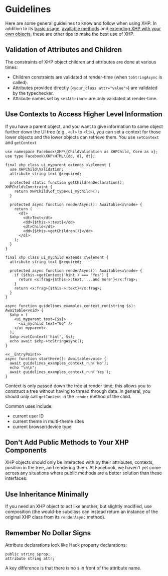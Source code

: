 # Guidelines

Here are some general guidelines to know and follow when using XHP. In addition to its [basic usage](/docs/hack/XHP/basic-usage),
[available methods](/docs/hack/XHP/methods) and [extending XHP with your own objects](/docs/hack/XHP/extending), these are other tips to make the best use of XHP.

## Validation of Attributes and Children

The constraints of XHP object children and attributes are done at various times:
* Children constraints are validated at render-time (when `toStringAsync` is called).
* Attributes provided directly (`<your_class attr="value">`) are validated by
  the typechecker.
* Attribute names set by `setAttribute` are only validated at render-time.

## Use Contexts to Access Higher Level Information

If you have a parent object, and you want to give information to some object further down the UI tree (e.g., `<ul>` to `<li>`), you
can set a context for those lower objects and the lower objects can retrieve them. You use `setContext` and `getContext`

```context.inc.hack
use namespace Facebook\XHP\{ChildValidation as XHPChild, Core as x};
use type Facebook\XHP\HTML\{dd, dl, dt};

final xhp class ui_myparent extends x\element {
  use XHPChild\Validation;
  attribute string text @required;

  protected static function getChildrenDeclaration(): XHPChild\Constraint {
    return XHPChild\of_type<ui_mychild>();
  }

  protected async function renderAsync(): Awaitable<x\node> {
    return (
      <dl>
        <dt>Text</dt>
        <dd>{$this->:text}</dd>
        <dt>Child</dt>
        <dd>{$this->getChildren()}</dd>
      </dl>
    );
  }
}

final xhp class ui_mychild extends x\element {
  attribute string text @required;

  protected async function renderAsync(): Awaitable<x\node> {
    if ($this->getContext('hint') === 'Yes') {
      return <x:frag>{$this->:text.'...and more'}</x:frag>;
    }
    return <x:frag>{$this->:text}</x:frag>;
  }
}

async function guidelines_examples_context_run(string $s): Awaitable<void> {
  $xhp = (
    <ui_myparent text={$s}>
      <ui_mychild text="Go" />
    </ui_myparent>
  );
  $xhp->setContext('hint', $s);
  echo await $xhp->toStringAsync();
}
```
```context.hack
<<__EntryPoint>>
async function startHere(): Awaitable<void> {
  await guidelines_examples_context_run('No');
  echo "\n\n";
  await guidelines_examples_context_run('Yes');
}
```

Context is only passed down the tree at render time; this allows you to construct a tree without having to thread through data. In
general, you should only call `getContext` in the `render` method of the child.

Common uses include:
 - current user ID
 - current theme in multi-theme sites
 - current browser/device type

## Don't Add Public Methods to Your XHP Components

XHP objects should only be interacted with by their attributes, contexts, position in the tree, and rendering them. At Facebook,
we haven't yet come across any situations where public methods are a better solution than these interfaces.

## Use Inheritance Minimally

If you need an XHP object to act like another, but slightly modified, use
composition (the would-be subclass can instead return an instance of the
original XHP class from its `renderAsync` method).

## Remember No Dollar Signs

Attribute declarations look like Hack property declarations:

```hack no-extract
public string $prop;
attribute string attr;
```

A key difference is that there is no `$` in front of the attribute name.
